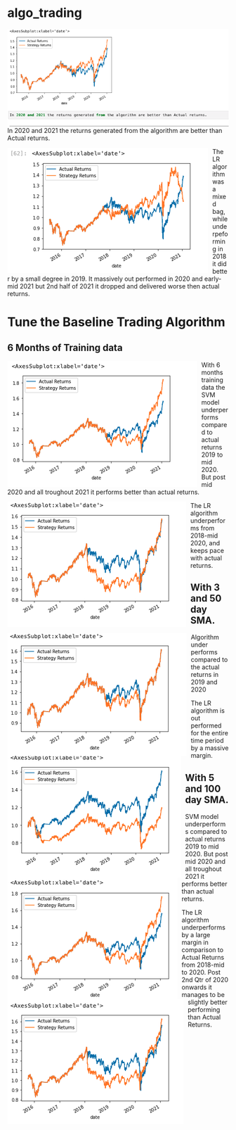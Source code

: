 # algo_trading

<img src="./Resources/1. Baseline model.png"
     alt="Baseline Model"
     style="float: left; margin-right: 10px;" />
     
In 2020 and 2021 the returns generated from the algorithm are better than Actual returns.

<img src="./Resources/2. Using LR Model.png"
     alt="LR Model"
     style="float: left; margin-right: 10px;" />


The LR algorithm was a mixed bag, while underpeforming in 2018 it did better by a small degree in 2019. It massively out performed in 2020 and early-mid 2021 but 2nd half of 2021 it dropped and delivered worse then actual returns.

# Tune the Baseline Trading Algorithm

## 6 Months of Training data 
<img src="./Resources/3. Model 1 with 6months training data.png"
     alt="Baseline Model with 6 months data for training"
     style="float: left; margin-right: 10px;" />
     
With 6 months training data the SVM model underperforms compared to actual returns 2019 to mid 2020. But post mid 2020 and all troughout 2021 it performs better than actual returns.

<img src="./Resources/4. LR model on 6m training data.png"
     alt="LR Model using 6 months of training data"
     style="float: left; margin-right: 10px;" />


The LR algorithm underperforms from 2018-mid 2020, and keeps pace with actual returns.

## With 3 and 50 day SMA.

<img src="./Resources/7. Baseline with 3n50 day windows.png"
     alt="Baseline Model with 3 and 50 day SMA"
     style="float: left; margin-right: 10px;" />
     
Algorithm under performs compared to the actual returns in 2019 and 2020
<img src="./Resources/8. LR with 3n50 day SMA.png"
     alt="LR Model using 3 and 50 day SMA"
     style="float: left; margin-right: 10px;" />


The LR algorithm is out performed for the entire time period by a massive margin.

## With 5 and 100 day SMA.

<img src="./Resources/9. Baseline with 5n100 SMA.png"
     alt="Baseline Model with 5 and 100 day SMA"
     style="float: left; margin-right: 10px;" />
     
SVM model underperforms compared to actual returns 2019 to mid 2020. But post mid 2020 and all troughout 2021 it performs better than actual returns.

<img src="./Resources/10. LR with 5n100 SMA.png"
     alt="LR Model using 5 and 100 day SMA"
     style="float: left; margin-right: 10px;" />


The LR algorithm underperforms by a large margin in comparison to Actual Returns from 2018-mid to 2020. Post 2nd Qtr of 2020 onwards it manages to be slightly better performing than Actual Returns. 